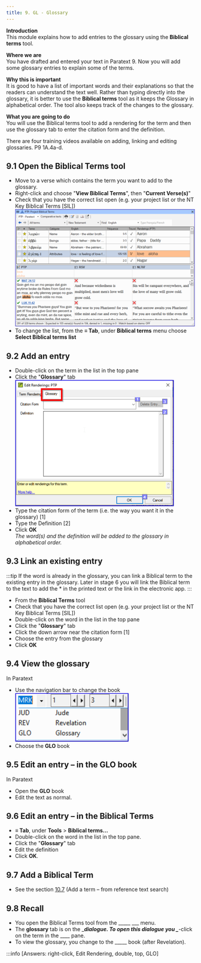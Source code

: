 ```yaml
---
title: 9. GL - Glossary
---
```

**Introduction**  
This module explains how to add entries to the glossary using the **Biblical terms** tool.

**Where we are**  
You have drafted and entered your text in Paratext 9. Now you will add some glossary entries to explain some of the terms.

**Why this is important**  
It is good to have a list of important words and their explanations so that the readers can understand the text well. Rather than typing directly into the glossary, it is better to use the **Biblical terms** tool as it keeps the Glossary in alphabetical order. The tool also keeps track of the changes to the glossary.

**What you are going to do**  
You will use the Biblical terms tool to add a rendering for the term and then use the glossary tab to enter the citation form and the definition.

There are four training videos available on adding, linking and editing glossaries. P9 1A.4a-d.

## 9.1 Open the Biblical Terms tool
- Move to a verse which contains the term you want to add to the glossary.  
- Right-click and choose "**View Biblical Terms**", then "**Current Verse(s)**"  
- Check that you have the correct list open (e.g. your project list or the NT Key Biblical Terms [SIL])  
  ![](../media/2b01905ef3b07447852ee02967bd29ef.png)  
- To change the list, from the **≡ Tab**, under **Biblical terms** menu choose **Select Biblical terms list**


## 9.2 Add an entry
- Double-click on the term in the list in the top pane
- Click the "**Glossary**" tab  
    ![](../media/a72d1e5b782c3521acd208d3ad948806.png)  
- Type the citation form of the term (i.e. the way you want it in the glossary) [1]
- Type the Definition [2]
- Click **OK**  
    *The word(s) and the definition will be added to the glossary in alphabetical order.*




## 9.3 Link an existing entry
:::tip
If the word is already in the glossary, you can link a Biblical term to the existing entry in the glossary. Later in stage 6 you will link the Biblical term to the text to add the \* in the printed text or the link in the electronic app.
:::

- From the **Biblical Terms** tool
- Check that you have the correct list open (e.g. your project list or the NT Key Biblical Terms [SIL])
- Double-click on the word in the list in the top pane
- Click the "**Glossary**" tab
- Click the down arrow near the citation form [1]
- Choose the entry from the glossary
- Click **OK**




## 9.4 View the glossary
In Paratext

- Use the navigation bar to change the book  
    ![](../media/1ff8980dd966e0b6d022ab9831c08cae.png)  
- Choose the **GLO** book


## 9.5 Edit an entry – in the GLO book
In Paratext

- Open the **GLO** book
- Edit the text as normal.


## 9.6 Edit an entry – in the Biblical Terms
- **≡ Tab**, under **Tools** \> **Biblical terms...**
- Double-click on the word in the list in the top pane.
- Click the "**Glossary**" tab
- Edit the definition
- Click **OK**.

## 9.7 Add a Biblical Term
- See the section [10.7](10.BT.md#107Add) (Add a term – from reference text search)

## 9.8 Recall
- You open the Biblical Terms tool from the \_____  \___ menu.  
- The **glossary** tab is on the \____**dialogue**. To open this dialogue you \____-click on the term in the \____ pane.  
- To view the glossary, you change to the \____\_ book (after Revelation).  

:::info
[Answers: right-click, Edit Rendering, double, top, GLO]
